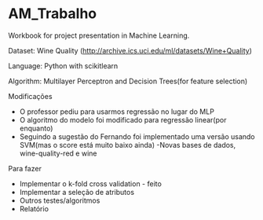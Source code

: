 # AM_Trabalho

Workbook for project presentation in Machine Learning.

Dataset: Wine Quality (http://archive.ics.uci.edu/ml/datasets/Wine+Quality)

Language: Python with scikitlearn

Algorithm: Multilayer Perceptron and Decision Trees(for feature selection)

Modificações
- O professor pediu para usarmos regressão no lugar do MLP
- O algoritmo do modelo foi modificado para regressão linear(por enquanto)
- Seguindo a sugestão do Fernando foi implementado uma versão usando SVM(mas o score está muito baixo ainda)
-Novas bases de dados, wine-quality-red e wine

Para fazer
- Implementar o k-fold cross validation - feito
- Implementar a seleção de atributos
- Outros testes/algoritmos
- Relatório